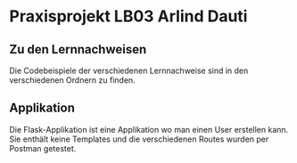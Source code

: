# Praxisprojekt LB03 Arlind Dauti


## Zu den Lernnachweisen
Die Codebeispiele der verschiedenen Lernnachweise sind in den verschiedenen Ordnern zu finden.

## Applikation
Die Flask-Applikation ist eine Applikation wo man einen User erstellen kann.
Sie enthält keine Templates und die verschiedenen Routes wurden per Postman getestet.


